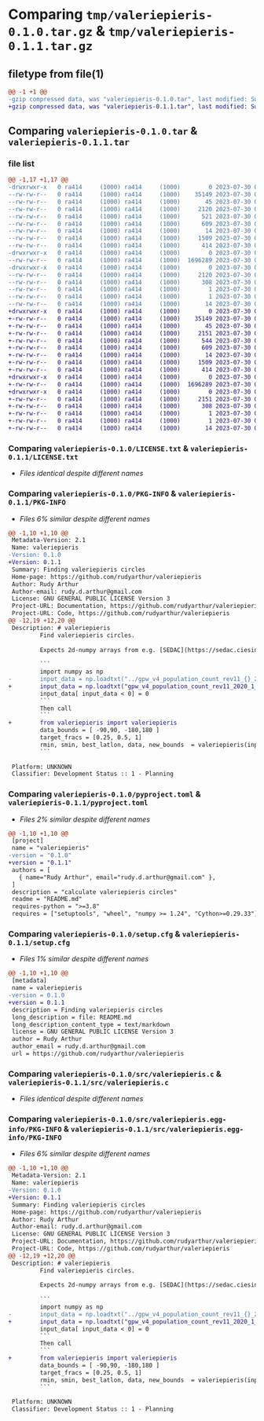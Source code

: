 # Comparing `tmp/valeriepieris-0.1.0.tar.gz` & `tmp/valeriepieris-0.1.1.tar.gz`

## filetype from file(1)

```diff
@@ -1 +1 @@
-gzip compressed data, was "valeriepieris-0.1.0.tar", last modified: Sun Jul 30 07:50:19 2023, max compression
+gzip compressed data, was "valeriepieris-0.1.1.tar", last modified: Sun Jul 30 08:10:30 2023, max compression
```

## Comparing `valeriepieris-0.1.0.tar` & `valeriepieris-0.1.1.tar`

### file list

```diff
@@ -1,17 +1,17 @@
-drwxrwxr-x   0 ra414     (1000) ra414     (1000)        0 2023-07-30 07:50:19.911950 valeriepieris-0.1.0/
--rw-rw-r--   0 ra414     (1000) ra414     (1000)    35149 2023-07-30 06:24:37.000000 valeriepieris-0.1.0/LICENSE.txt
--rw-rw-r--   0 ra414     (1000) ra414     (1000)       45 2023-07-30 07:20:50.000000 valeriepieris-0.1.0/MANIFEST.in
--rw-rw-r--   0 ra414     (1000) ra414     (1000)     2120 2023-07-30 07:50:19.911950 valeriepieris-0.1.0/PKG-INFO
--rw-rw-r--   0 ra414     (1000) ra414     (1000)      521 2023-07-30 07:35:31.000000 valeriepieris-0.1.0/README.md
--rw-rw-r--   0 ra414     (1000) ra414     (1000)      609 2023-07-30 07:50:11.000000 valeriepieris-0.1.0/pyproject.toml
--rw-rw-r--   0 ra414     (1000) ra414     (1000)       14 2023-07-30 07:20:20.000000 valeriepieris-0.1.0/requirements.txt
--rw-rw-r--   0 ra414     (1000) ra414     (1000)     1509 2023-07-30 07:50:19.915950 valeriepieris-0.1.0/setup.cfg
--rw-rw-r--   0 ra414     (1000) ra414     (1000)      414 2023-07-30 07:45:27.000000 valeriepieris-0.1.0/setup.py
-drwxrwxr-x   0 ra414     (1000) ra414     (1000)        0 2023-07-30 07:50:19.911950 valeriepieris-0.1.0/src/
--rw-rw-r--   0 ra414     (1000) ra414     (1000)  1696289 2023-07-30 07:45:29.000000 valeriepieris-0.1.0/src/valeriepieris.c
-drwxrwxr-x   0 ra414     (1000) ra414     (1000)        0 2023-07-30 07:50:19.911950 valeriepieris-0.1.0/src/valeriepieris.egg-info/
--rw-rw-r--   0 ra414     (1000) ra414     (1000)     2120 2023-07-30 07:50:19.000000 valeriepieris-0.1.0/src/valeriepieris.egg-info/PKG-INFO
--rw-rw-r--   0 ra414     (1000) ra414     (1000)      308 2023-07-30 07:50:19.000000 valeriepieris-0.1.0/src/valeriepieris.egg-info/SOURCES.txt
--rw-rw-r--   0 ra414     (1000) ra414     (1000)        1 2023-07-30 07:50:19.000000 valeriepieris-0.1.0/src/valeriepieris.egg-info/dependency_links.txt
--rw-rw-r--   0 ra414     (1000) ra414     (1000)        1 2023-07-30 07:45:30.000000 valeriepieris-0.1.0/src/valeriepieris.egg-info/not-zip-safe
--rw-rw-r--   0 ra414     (1000) ra414     (1000)       14 2023-07-30 07:50:19.000000 valeriepieris-0.1.0/src/valeriepieris.egg-info/top_level.txt
+drwxrwxr-x   0 ra414     (1000) ra414     (1000)        0 2023-07-30 08:10:30.356798 valeriepieris-0.1.1/
+-rw-rw-r--   0 ra414     (1000) ra414     (1000)    35149 2023-07-30 06:24:37.000000 valeriepieris-0.1.1/LICENSE.txt
+-rw-rw-r--   0 ra414     (1000) ra414     (1000)       45 2023-07-30 07:20:50.000000 valeriepieris-0.1.1/MANIFEST.in
+-rw-rw-r--   0 ra414     (1000) ra414     (1000)     2151 2023-07-30 08:10:30.356798 valeriepieris-0.1.1/PKG-INFO
+-rw-rw-r--   0 ra414     (1000) ra414     (1000)      544 2023-07-30 08:08:11.000000 valeriepieris-0.1.1/README.md
+-rw-rw-r--   0 ra414     (1000) ra414     (1000)      609 2023-07-30 08:09:20.000000 valeriepieris-0.1.1/pyproject.toml
+-rw-rw-r--   0 ra414     (1000) ra414     (1000)       14 2023-07-30 07:20:20.000000 valeriepieris-0.1.1/requirements.txt
+-rw-rw-r--   0 ra414     (1000) ra414     (1000)     1509 2023-07-30 08:10:30.356798 valeriepieris-0.1.1/setup.cfg
+-rw-rw-r--   0 ra414     (1000) ra414     (1000)      414 2023-07-30 07:45:27.000000 valeriepieris-0.1.1/setup.py
+drwxrwxr-x   0 ra414     (1000) ra414     (1000)        0 2023-07-30 08:10:30.352798 valeriepieris-0.1.1/src/
+-rw-rw-r--   0 ra414     (1000) ra414     (1000)  1696289 2023-07-30 07:45:29.000000 valeriepieris-0.1.1/src/valeriepieris.c
+drwxrwxr-x   0 ra414     (1000) ra414     (1000)        0 2023-07-30 08:10:30.356798 valeriepieris-0.1.1/src/valeriepieris.egg-info/
+-rw-rw-r--   0 ra414     (1000) ra414     (1000)     2151 2023-07-30 08:10:30.000000 valeriepieris-0.1.1/src/valeriepieris.egg-info/PKG-INFO
+-rw-rw-r--   0 ra414     (1000) ra414     (1000)      308 2023-07-30 08:10:30.000000 valeriepieris-0.1.1/src/valeriepieris.egg-info/SOURCES.txt
+-rw-rw-r--   0 ra414     (1000) ra414     (1000)        1 2023-07-30 08:10:30.000000 valeriepieris-0.1.1/src/valeriepieris.egg-info/dependency_links.txt
+-rw-rw-r--   0 ra414     (1000) ra414     (1000)        1 2023-07-30 07:45:30.000000 valeriepieris-0.1.1/src/valeriepieris.egg-info/not-zip-safe
+-rw-rw-r--   0 ra414     (1000) ra414     (1000)       14 2023-07-30 08:10:30.000000 valeriepieris-0.1.1/src/valeriepieris.egg-info/top_level.txt
```

### Comparing `valeriepieris-0.1.0/LICENSE.txt` & `valeriepieris-0.1.1/LICENSE.txt`

 * *Files identical despite different names*

### Comparing `valeriepieris-0.1.0/PKG-INFO` & `valeriepieris-0.1.1/PKG-INFO`

 * *Files 6% similar despite different names*

```diff
@@ -1,10 +1,10 @@
 Metadata-Version: 2.1
 Name: valeriepieris
-Version: 0.1.0
+Version: 0.1.1
 Summary: Finding valeriepieris circles
 Home-page: https://github.com/rudyarthur/valeriepieris
 Author: Rudy Arthur
 Author-email: rudy.d.arthur@gmail.com
 License: GNU GENERAL PUBLIC LICENSE Version 3
 Project-URL: Documentation, https://github.com/rudyarthur/valeriepieris
 Project-URL: Code, https://github.com/rudyarthur/valeriepieris
@@ -12,19 +12,20 @@
 Description: # valeriepieris
         Find valeriepieris circles.
         
         Expects 2d-numpy arrays from e.g. [SEDAC](https://sedac.ciesin.columbia.edu/data/set/gpw-v4-population-count-rev11/data-download)
         
         ```
         import numpy as np
-        input_data = np.loadtxt("../gpw_v4_population_count_rev11_{}_2pt5_min.asc".format(year), skiprows=6 )
+        input_data = np.loadtxt("gpw_v4_population_count_rev11_2020_1_deg.asc", skiprows=6 )
         input_data[ input_data < 0] = 0
         ```
         Then call
         ```
+        from valeriepieris import valeriepieris
         data_bounds = [ -90,90, -180,180 ]
         target_fracs = [0.25, 0.5, 1]
         rmin, smin, best_latlon, data, new_bounds  = valeriepieris(input_data,  data_bounds, target_fracs)		
         ```
         
 Platform: UNKNOWN
 Classifier: Development Status :: 1 - Planning
```

### Comparing `valeriepieris-0.1.0/pyproject.toml` & `valeriepieris-0.1.1/pyproject.toml`

 * *Files 2% similar despite different names*

```diff
@@ -1,10 +1,10 @@
 [project]
 name = "valeriepieris"
-version = "0.1.0"
+version = "0.1.1"
 authors = [
   { name="Rudy Arthur", email="rudy.d.arthur@gmail.com" },
 ]
 description = "calculate valeriepieris circles"
 readme = "README.md"
 requires-python = ">=3.8"
 requires = ["setuptools", "wheel", "numpy >= 1.24", "Cython>=0.29.33"]
```

### Comparing `valeriepieris-0.1.0/setup.cfg` & `valeriepieris-0.1.1/setup.cfg`

 * *Files 1% similar despite different names*

```diff
@@ -1,10 +1,10 @@
 [metadata]
 name = valeriepieris
-version = 0.1.0
+version = 0.1.1
 description = Finding valeriepieris circles
 long_description = file: README.md
 long_description_content_type = text/markdown
 license = GNU GENERAL PUBLIC LICENSE Version 3
 author = Rudy Arthur
 author_email = rudy.d.arthur@gmail.com
 url = https://github.com/rudyarthur/valeriepieris
```

### Comparing `valeriepieris-0.1.0/src/valeriepieris.c` & `valeriepieris-0.1.1/src/valeriepieris.c`

 * *Files identical despite different names*

### Comparing `valeriepieris-0.1.0/src/valeriepieris.egg-info/PKG-INFO` & `valeriepieris-0.1.1/src/valeriepieris.egg-info/PKG-INFO`

 * *Files 6% similar despite different names*

```diff
@@ -1,10 +1,10 @@
 Metadata-Version: 2.1
 Name: valeriepieris
-Version: 0.1.0
+Version: 0.1.1
 Summary: Finding valeriepieris circles
 Home-page: https://github.com/rudyarthur/valeriepieris
 Author: Rudy Arthur
 Author-email: rudy.d.arthur@gmail.com
 License: GNU GENERAL PUBLIC LICENSE Version 3
 Project-URL: Documentation, https://github.com/rudyarthur/valeriepieris
 Project-URL: Code, https://github.com/rudyarthur/valeriepieris
@@ -12,19 +12,20 @@
 Description: # valeriepieris
         Find valeriepieris circles.
         
         Expects 2d-numpy arrays from e.g. [SEDAC](https://sedac.ciesin.columbia.edu/data/set/gpw-v4-population-count-rev11/data-download)
         
         ```
         import numpy as np
-        input_data = np.loadtxt("../gpw_v4_population_count_rev11_{}_2pt5_min.asc".format(year), skiprows=6 )
+        input_data = np.loadtxt("gpw_v4_population_count_rev11_2020_1_deg.asc", skiprows=6 )
         input_data[ input_data < 0] = 0
         ```
         Then call
         ```
+        from valeriepieris import valeriepieris
         data_bounds = [ -90,90, -180,180 ]
         target_fracs = [0.25, 0.5, 1]
         rmin, smin, best_latlon, data, new_bounds  = valeriepieris(input_data,  data_bounds, target_fracs)		
         ```
         
 Platform: UNKNOWN
 Classifier: Development Status :: 1 - Planning
```

